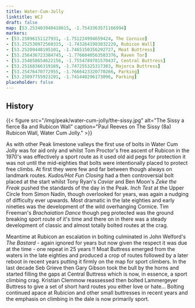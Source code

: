 ```yaml
---
title: Water-Cum-Jolly
linktitle: WCJ
draft: false
map: [53.253403940418615, -1.7543363571166994]
markers:
- [53.25096151127931, -1.751224994659424, The Cornice]
- [53.252530972560315, -1.7432641983032229, Rubicon Wall]
- [53.25209448195101, -1.7465150356292727, Moat Buttress]
- [53.256436723384745, -1.7766040563583376, Raven Tor]
- [53.254058654622156, -1.7554789781570437, Central Buttress]
- [53.25168366319169, -1.747255325317383, Majorca Buttress]
- [53.25476470772955, -1.7666423320770266, Parking]
- [53.25097755923201, -1.741440296173096, Parking]
placeholder: false
---
```


## History


{{< figure src="/img/peak/water-cum-jolly/the-sissy.jpg" alt="The Sissy a fierce 8a and Rubicon Wall" caption="Paul Reeves on The Sissy (8a) Rubicon Wall, Water Cum Jolly." >}}

As with other Peak limestone valleys the first use of bolts in Water Cum Jolly was for aid only and whilst Tom Proctor's free ascent of Rubicon in the 1970's was effectively a sport route as it used old aid pegs for protection it was not until the mid-eighties that bolts were intentionally placed to protect free climbs. At first they were few and far between though always on landmark routes. <em>Kudos/Hot Fun Closing</em> had a then controversial bolt placed at the start whilst Tony Ryan's <em>Caviar</em> and Ben Moon's <em>Zeke the Freak</em> pushed the standards of the day in the Peak. <em>Inch Test</em> at the Upper Circle from Simon Nadin, though overlooked for years, was again a nudging of difficulty ever upwards. Most dramatic in the late eighties and early nineties was the development of the wild overhanging Cornice. Tim Freeman's *Brachaiation Dance* though peg protected was the ground breaking sport route of it's time and there on in there was a steady development of classic and almost totally bolted routes at the crag. 

Meantime at Rubicon an escalation in bolting culminated in John Welford's <em>The Bastard</em> - again ignored for years but now given the respect it was due at the time - one repeat in 25 years !! Moat Buttress emerged from the waters in the late eighties and produced a crop of routes followed by a later reboot in recent years putting it firmly on the map for sport climbers. In the last decade Seb Grieve then Gary Gibson took the bull by the horns and started filling the gaps at Central Buttress which is now, in essence, a sport climbing crag. Kristian Clemmow reassessed then bolted Lammergeyer Buttress to give a set of short hard routes you either love or hate... Bolting continued apace at Rubicion and other small buttresses in recent years and the emphasis on climbing in the dale is now primarily sport.





